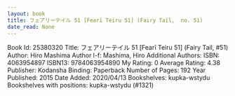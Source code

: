 ```yaml
---
layout: book
title: フェアリーテイル 51 [Fearī Teiru 51] (Fairy Tail,  no. 51)
date_read: None
---
```


Book Id: 25380320
Title: フェアリーテイル 51 [Fearī Teiru 51] (Fairy Tail, #51)
Author: Hiro Mashima
Author l-f: Mashima, Hiro
Additional Authors: 
ISBN: 4063954897
ISBN13: 9784063954890
My Rating: 0
Average Rating: 4.38
Publisher: Kodansha
Binding: Paperback
Number of Pages: 192
Year Published: 2015
Date Added: 2020/04/13
Bookshelves: kupka-wstydu
Bookshelves with positions: kupka-wstydu (#1321)

